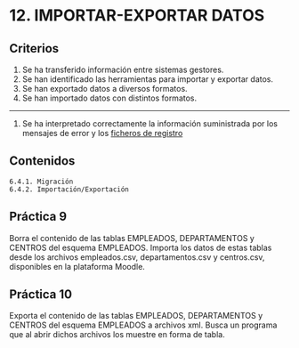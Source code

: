 # 12. IMPORTAR-EXPORTAR DATOS

## Criterios
1. Se ha transferido información entre sistemas gestores.
1. Se han identificado las herramientas para importar y exportar datos.
1. Se han exportado datos a diversos formatos.
1. Se han importado datos con distintos formatos.
***
1. Se ha interpretado correctamente la información suministrada por los mensajes de error y los <u>ficheros de registro</u>

## Contenidos

    6.4.1. Migración
    6.4.2. Importación/Exportación

## Práctica 9

Borra el contenido de las tablas EMPLEADOS, DEPARTAMENTOS y CENTROS del esquema EMPLEADOS. Importa los datos de estas tablas desde los archivos empleados.csv, departamentos.csv y centros.csv, disponibles en la plataforma Moodle.

## Práctica 10

Exporta el contenido de las tablas EMPLEADOS, DEPARTAMENTOS y CENTROS del esquema EMPLEADOS a archivos xml. Busca un programa que al abrir dichos archivos los muestre en forma de tabla.
